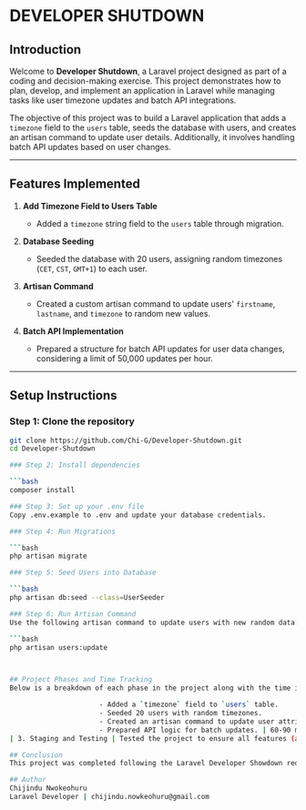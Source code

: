 # DEVELOPER SHUTDOWN

## Introduction

Welcome to **Developer Shutdown**, a Laravel project designed as part of a coding and decision-making exercise. This project demonstrates how to plan, develop, and implement an application in Laravel while managing tasks like user timezone updates and batch API integrations.

The objective of this project was to build a Laravel application that adds a `timezone` field to the `users` table, seeds the database with users, and creates an artisan command to update user details. Additionally, it involves handling batch API updates based on user changes.

---

## Features Implemented

1. **Add Timezone Field to Users Table**
   - Added a `timezone` string field to the `users` table through migration.
   
2. **Database Seeding**
   - Seeded the database with 20 users, assigning random timezones (`CET`, `CST`, `GMT+1`) to each user.

3. **Artisan Command**
   - Created a custom artisan command to update users' `firstname`, `lastname`, and `timezone` to random new values.
   
4. **Batch API Implementation**
   - Prepared a structure for batch API updates for user data changes, considering a limit of 50,000 updates per hour.

---

## Setup Instructions

### Step 1: Clone the repository

```bash
git clone https://github.com/Chi-G/Developer-Shutdown.git
cd Developer-Shutdown

### Step 2: Install dependencies

```bash
composer install

### Step 3: Set up your .env file
Copy .env.example to .env and update your database credentials.

### Step 4: Run Migrations

```bash
php artisan migrate

### Step 5: Seed Users into Database

```bash
php artisan db:seed --class=UserSeeder

### Step 6: Run Artisan Command
Use the following artisan command to update users with new random data:

```bash
php artisan users:update



## Project Phases and Time Tracking
Below is a breakdown of each phase in the project along with the time it took to complete them:

                      - Added a `timezone` field to `users` table.  
                      - Seeded 20 users with random timezones.  
                      - Created an artisan command to update user attributes.  
                      - Prepared API logic for batch updates. | 60-90 minutes            |
| 3. Staging and Testing | Tested the project to ensure all features (artisan commands, seeding, batch API) work as expected. | 30-45 minutes | | 4. Debugging | Resolved any issues discovered during testing and optimized the solution where necessary. | 20-30 minutes | | 5. Submit | Final code review, documentation, pushed the changes to the GitHub repository. | 10-15 minutes |

## Conclusion
This project was completed following the Laravel Developer Showdown requirements. Each phase was handled efficiently, ensuring that all features functioned as required. If you have any questions or feedback, feel free to reach out!

## Author
Chijindu Nwokeohuru
Laravel Developer | chijindu.nowkeohuru@gmail.com


